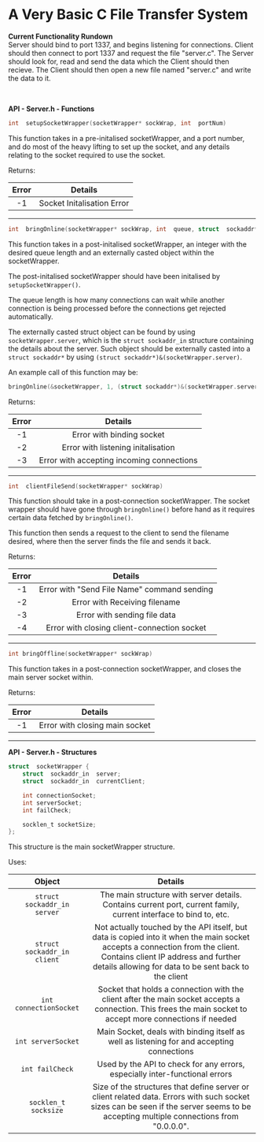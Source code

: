 # A Very Basic C File Transfer System

**Current Functionality Rundown**
<br>
Server should bind to port 1337, and begins listening for connections. Client should then connect to port 1337 and request the file "server.c". The Server should look for, read and send the data which the Client should then recieve. The Client should then open a new file named "server.c" and write the data to it.

<br>

**API - Server.h - Functions**

```c
int  setupSocketWrapper(socketWrapper* sockWrap, int  portNum)
```
This function takes in a pre-initalised socketWrapper, and a port number, and do most of the heavy lifting to set up the socket, and any details relating to the socket required to use the socket.

Returns:

| Error  | Details |
| :-------------: | :-------------: |
| -1  | Socket Initalisation Error  |


---

```c
int  bringOnline(socketWrapper* sockWrap, int  queue, struct  sockaddr* castedServerStruct)
```
This function takes in a post-initalised socketWrapper, an integer with the desired queue length and an externally casted object within the socketWrapper.

The post-initalised socketWrapper should have been initalised by ```setupSocketWrapper()```.

The queue length is how many connections can wait while another connection is being processed before the connections get rejected automatically.

The externally casted struct object can be found by using ```socketWrapper.server```, which is the ```struct sockaddr_in``` structure containing the details about the server. Such object should be externally casted into a ```struct sockaddr*``` by using ```(struct sockaddr*)&(socketWrapper.server)```.

An example call of this function may be:
```c
bringOnline(&socketWrapper, 1, (struct sockaddr*)&(socketWrapper.server)
```

Returns:

| Error      | Details |
| :--------: | :---------------------------------------: |
| -1         | Error with binding socket |
| -2         | Error with listening initalisation |
| -3         | Error with accepting incoming connections |



---
```c
int  clientFileSend(socketWrapper* sockWrap)
```
This function should take in a post-connection socketWrapper. The socket wrapper should have gone through ```bringOnline()``` before hand as it requires certain data fetched by ```bringOnline()```.

This function then sends a request to the client to send the filename desired, where then the server finds the file and sends it back.

Returns:

| Error | Details |
| :---: | :---------------------------------------------------------: |
| -1    | Error with "Send File Name" command sending |
| -2    | Error with Receiving filename |
| -3    | Error with sending file data |
| -4    | Error with closing client-connection socket |



---

```c
int bringOffline(socketWrapper* sockWrap)
```
This function takes in a post-connection socketWrapper, and closes the main server socket within.

Returns:

| Error | Details |
| :--------: | :--------------------------------: |
| -1 | Error with closing main socket |

----

**API - Server.h - Structures**
<br>
```c
struct  socketWrapper {
	struct  sockaddr_in  server;
	struct  sockaddr_in  currentClient;

	int connectionSocket;
	int serverSocket;
	int failCheck;

	socklen_t socketSize;
};
```
This structure is the main socketWrapper structure.

Uses:

| Object | Details |
| :--------: | :--------------------------------: |
| `struct sockaddr_in server`  | The main structure with server details. Contains current port, current family, current interface to bind to, etc. |
|`struct sockaddr_in client`   | Not actually touched by the API itself, but data is copied into it when the main socket accepts a connection from the client. Contains client IP address and further details allowing for data to be sent back to the client |
|`int connectionSocket`        | Socket that holds a connection with the client after the main socket accepts a connection. This frees the main socket to accept more connections if needed |
|`int serverSocket`            | Main Socket, deals with binding itself as well as listening for and accepting connections |
|`int failCheck`               | Used by the API to check for any errors, especially inter-functional errors |
|`socklen_t socksize`          | Size of the structures that define server or client related data. Errors with such socket sizes can be seen if the server seems to be accepting multiple connections from "0.0.0.0". |


